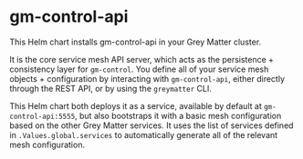 # gm-control-api

This Helm chart installs gm-control-api in your Grey Matter cluster.

It is the core service mesh API server, which acts as the persistence + consistency layer for `gm-control`. You define all of your service mesh objects + configuration by interacting with `gm-control-api`, either directly through the REST API, or by using the `greymatter` CLI.

This Helm chart both deploys it as a service, available by default at `gm-control-api:5555`, but also bootstraps it with a basic mesh configuration based on the other Grey Matter services. It uses the list of services defined in `.Values.global.services` to automatically generate all of the relevant mesh configuration.